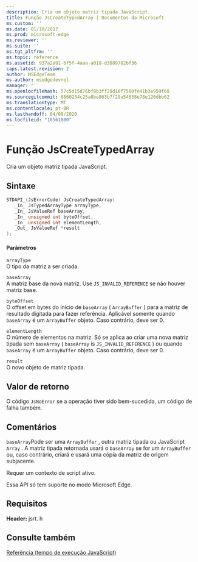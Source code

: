 ```yaml
---
description: Cria um objeto matriz tipada JavaScript.
title: Função JsCreateTypedArray | Documentos da Microsoft
ms.custom: ''
ms.date: 01/18/2017
ms.prod: microsoft-edge
ms.reviewer: ''
ms.suite: ''
ms.tgt_pltfrm: ''
ms.topic: reference
ms.assetid: 937a2a91-6f5f-4aaa-a018-d3089702bf36
caps.latest.revision: 2
author: MSEdgeTeam
ms.author: msedgedevrel
manager: ''
ms.openlocfilehash: 57c5d15d76bf8b3ff29d10f7500fe41b3e959f68
ms.sourcegitcommit: 6860234c25a8be863b7f29a54838e78e120dbb62
ms.translationtype: MT
ms.contentlocale: pt-BR
ms.lasthandoff: 04/09/2020
ms.locfileid: "10561080"
---
```

# Função JsCreateTypedArray
Cria um objeto matriz tipada JavaScript.  
  
## Sintaxe  
  
```cpp  
STDAPI_(JsErrorCode) JsCreateTypedArray(  
   _In_ JsTypedArrayType arrayType,  
   _In_ JsValueRef baseArray,  
   _In_ unsigned int byteOffset,  
   _In_ unsigned int elementLength,  
   _Out_ JsValueRef *result  
);  
```  
  
#### Parâmetros  
 `arrayType`  
 O tipo da matriz a ser criada.  
  
 `baseArray`  
 A matriz base da nova matriz. Use `JS_INVALID_REFERENCE` se não houver matriz base.  
  
 `byteOffset`  
 O offset em bytes do início de `baseArray` ( `ArrayBuffer` ) para a matriz de resultado digitada para fazer referência. Aplicável somente quando `baseArray` é um `ArrayBuffer` objeto. Caso contrário, deve ser 0.  
  
 `elementLength`  
 O número de elementos na matriz. Só se aplica ao criar uma nova matriz tipada sem `baseArray` ( `baseArray` is `JS_INVALID_REFERENCE` ) ou quando `baseArray` é um `ArrayBuffer` objeto. Caso contrário, deve ser 0.  
  
 `result`  
 O novo objeto de matriz tipada.  
  
## Valor de retorno  
 O código `JsNoError` se a operação tiver sido bem-sucedida, um código de falha também.  
  
## Comentários  
 `baseArray`Pode ser uma `ArrayBuffer` , outra matriz tipada ou JavaScript `Array` . A matriz tipada retornada usará o `baseArray` se for um `ArrayBuffer` ou, caso contrário, criará e usará uma cópia da matriz de origem subjacente.  
  
 Requer um contexto de script ativo.  
  
 Essa API só tem suporte no modo Microsoft Edge.  
  
## Requisitos  
 **Header:** jsrt. h  
  
## Consulte também  
 [Referência (tempo de execução JavaScript)](../chakra-hosting/reference-javascript-runtime.md)